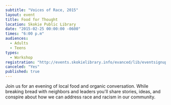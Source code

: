 ```yaml
---
subtitle: "Voices of Race, 2015"
layout: event
title: Food for Thought
location: Skokie Public Library
date: "2015-02-25 00:00:00 -0600"
times: "6:00 p.m"
audiences: 
  - Adults
  - Teens
types: 
  - Workshop
registration: "http://events.skokielibrary.info/evanced/lib/eventsignup.asp?ID=22660"
canceled: "Yes"
published: true
---
```


Join us for an evening of local food and organic conversation. While breaking bread with neighbors and leaders you'll share stories, ideas, and conspire about how we can address race and racism in our community.